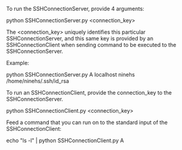 To run the SSHConnectionServer, provide 4 arguments:


python SSHConnectionServer.py <connection_key> <hostname> <username> <path-to-rsa-key-file>


The <connection_key> uniquely identifies this particular SSHConnectionServer, and this same key is provided by an SSHConnectionClient when
sending command to be executed to the SSHConnectionServer.


Example:

python SSHConnectionServer.py A localhost ninehs /home/ninehs/.ssh/id_rsa



To run an SSHConnectionClient, provide the connection_key to the SSHConnectionServer.


python SSHConnectionClient.py <connection_key>


Feed a command that you can run on <hostname> to the standard input of the SSHConnectionClient:


echo "ls -l" | python SSHConnectionClient.py A


